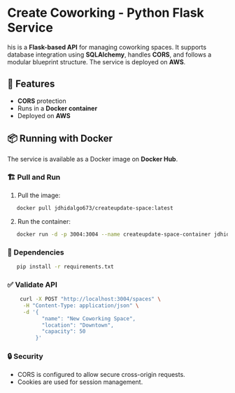# Create Coworking - Python Flask Service

his is a **Flask-based API** for managing coworking spaces. It supports database integration using **SQLAlchemy**, handles **CORS**, and follows a modular blueprint structure. The service is deployed on **AWS**.

## 🚀 Features

- **CORS** protection
- Runs in a **Docker container**
- Deployed on **AWS**

## 📦 Running with Docker

The service is available as a Docker image on **Docker Hub**.

### 🏗️ Pull and Run

1. Pull the image:
```sh
   docker pull jdhidalgo673/createupdate-space:latest
```

2. Run the container:
```sh
   docker run -d -p 3004:3004 --name createupdate-space-container jdhidalgo673/createupdate-space:latest
```

### 📜 Dependencies

```sh
   pip install -r requirements.txt
```

###  ✅ Validate API
```bash
    curl -X POST "http://localhost:3004/spaces" \
     -H "Content-Type: application/json" \
     -d '{
           "name": "New Coworking Space",
           "location": "Downtown",
           "capacity": 50
         }'
```

###  🔒 Security

- CORS is configured to allow secure cross-origin requests.
- Cookies are used for session management.